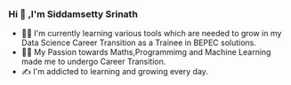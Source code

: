 ### Hi :wave: ,I'm Siddamsetty Srinath 
- :man_student: I'm currently learning various tools which are needed to grow in my Data Science Career Transition as a Trainee in BEPEC solutions.
- :man_scientist:  My Passion towards Maths,Programmimg and Machine Learning made me to undergo Career Transition.
- :writing_hand: I'm addicted to learning and  growing every day.
